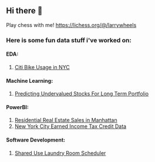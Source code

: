 ## Hi there 👋

Play chess with me! https://lichess.org/@/larrywheels

### Here is some fun data stuff i've worked on:

#### EDA: 
1. [Citi Bike Usage in NYC](https://github.com/yaakoveitan/Citi-Bike-Analysis/blob/main/Citi%20Bikes.ipynb)

#### Machine Learning:
1. [Predicting Undervalued Stocks For Long Term Portfolio](https://github.com/yaakoveitan/StonksLLC)
   
#### PowerBI:
1. [Residential Real Estate Sales in Manhattan](https://app.powerbi.com/view?r=eyJrIjoiMzg4OTFmM2QtMDQ4Ny00ZjRhLWFmMmYtODI4MDc5MzJjOTgwIiwidCI6ImE0MDUxZDBmLWYyYTUtNDAxOC1iNTNmLWZhYzdhMzAzMWM0ZSIsImMiOjN9)
2. [New York City Earned Income Tax Credit Data](https://app.powerbi.com/view?r=eyJrIjoiZWU5NGQwNjQtYjc0ZC00ZmM5LWJmOTgtZWFjYTBkMjNkYzk3IiwidCI6ImE0MDUxZDBmLWYyYTUtNDAxOC1iNTNmLWZhYzdhMzAzMWM0ZSIsImMiOjN9)

#### Software Development:

1. [Shared Use Laundry Room Scheduler](https://github.com/yaakoveitan/Laundry-Scheduler)


<!--
**yaakoveitan/yaakoveitan** is a ✨ _special_ ✨ repository because its `README.md` (this file) appears on your GitHub profile.

Here are some ideas to get you started:

- 🔭 I’m currently working on ...
- 🌱 I’m currently learning ...
- 👯 I’m looking to collaborate on ...
- 🤔 I’m looking for help with ...
- 💬 Ask me about ...
- 📫 How to reach me: ...
- 😄 Pronouns: ...
- ⚡ Fun fact: ...
-->
